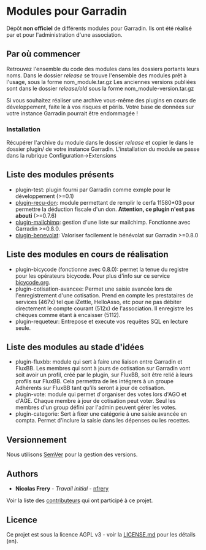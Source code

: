 # Modules pour Garradin

Dépôt **non officiel** de différents modules pour Garradin.
Ils ont été réalisé par et pour l'administration d'une association.

## Par où commencer

Retrouvez l'ensemble du code des modules dans les dossiers portants leurs noms.
Dans le dossier *release* se trouve l'ensemble des modules prêt à l'usage, sous la forme nom_module.tar.gz
Les anciennes versions publiées sont dans le dossier *release/old* sous la forme nom_module-version.tar.gz

Si vous souhaitez réaliser une archive vous-même des plugins en cours de développement, faite le à vos risques et périls. Votre base de données sur votre instance Garradin pourrait être endommagée !

### Installation

Récupérer l'archive du module dans le dossier _release_  et copier le dans le dossier plugin/ de votre instance Garradin.
L'installation du module se passe dans la rubrique Configuration->Extensions

## Liste des modules présents

* plugin-test: plugin fourni par Garradin comme exmple pour le développement (>=0.1)
* [plugin-recu-don](https://github.com/nfrery/Modules-Garradin/raw/master/release/recudon.tar.gz): module permettant de remplir le cerfa 11580*03 pour permettre la déduction fiscale d'un don. **Attention, ce plugin n'est pas abouti** (>=0.7.6)
* [plugin-mailchimp](https://github.com/nfrery/Modules-Garradin/raw/master/release/mailchimp.tar.gz): gestion d'une liste sur mailchimp. Fonctionne avec Garradin >=0.8.0.
* [plugin-benevolat](https://github.com/nfrery/Modules-Garradin/raw/master/release/benevolat.tar.gz): Valoriser facilement le bénévolat sur Garradin >=0.8.0

## Liste des modules en cours de réalisation
* plugin-bicycode (fonctionne avec 0.8.0): permet la tenue du registre pour les opérateurs bicycode. Pour plus d'info sur ce service [bicycode.org](https://www.bicycode.org/le-bicycode.rub-2/qu-est-ce-que-c-est.rub-68/).
* plugin-cotisation-avancee: Permet une saisie avancée lors de l'enregistrement d'une cotisation. Prend en compte les prestataires de services (467x) tel que iZettle, HelloAsso, etc pour ne pas débiter directement le compte courant (512x) de l'association. Il enregistre les chèques comme étant à encaisser (5112).
* plugin-requeteur: Entrepose et execute vos requêtes SQL en lecture seule.

## Liste des modules au stade d'idées

* plugin-fluxbb: module qui sert à faire une liaison entre Garradin et FluxBB. Les membres qui sont à jours de cotisation sur Garradin vont soit avoir un profil, créé par le plugin, sur FluxBB, soit être relié à leurs profils sur FluxBB. Cela permettra de les intégrers à un groupe Adhérents sur FluxBB tant qu'ils seront à jour de cotisation.
* plugin-vote: module qui permet d'organiser des votes lors d'AGO et d'AGE. Chaque membre à jour de cotisation peut voter. Seul les membres d'un group défini par l'admin peuvent gérer les votes.
* plugin-categorie: Sert à fixer une catégorie à une saisie avancée en compta. Permet d'inclure la saisie dans les dépenses ou les recettes.

## Versionnement

Nous utilisons [SemVer](http://semver.org/) pour la gestion des versions.

## Authors

* **Nicolas Frery** - *Travail initial* - [nfrery](https://github.com/nfrery)

Voir la liste des [contributeurs](https://github.com/nfrery/modules-garradin/contributors) qui ont participé à ce projet.

## Licence

Ce projet est sous la licence AGPL v3 - voir la [LICENSE.md](LICENSE.md) pour les détails (en).

